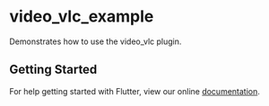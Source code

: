 # video_vlc_example

Demonstrates how to use the video_vlc plugin.

## Getting Started

For help getting started with Flutter, view our online
[documentation](https://flutter.io/).
